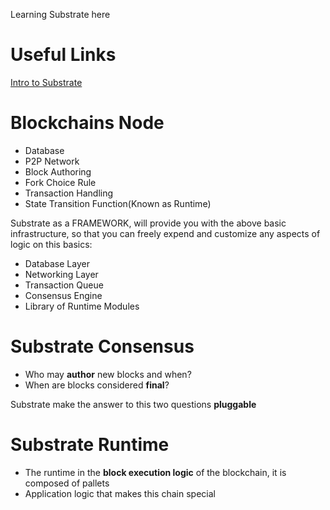 Learning Substrate here

# Useful Links
[Intro to Substrate](https://www.youtube.com/watch?v=-6BBIr-DmI4&t=5s)

# Blockchains Node
- Database
- P2P Network
- Block Authoring
- Fork Choice Rule
- Transaction Handling
- State Transition Function(Known as Runtime)

Substrate as a FRAMEWORK, will provide you with the above basic infrastructure, so that you can freely expend and customize any aspects of logic on this basics:

- Database Layer
- Networking Layer
- Transaction Queue
- Consensus Engine
- Library of Runtime Modules

# Substrate Consensus
- Who may **author** new blocks and when?
- When are blocks considered **final**?

Substrate make the answer to  this two questions **pluggable**

# Substrate Runtime
- The runtime in the **block execution logic** of the blockchain, it is composed of pallets
- Application logic that makes this chain special

